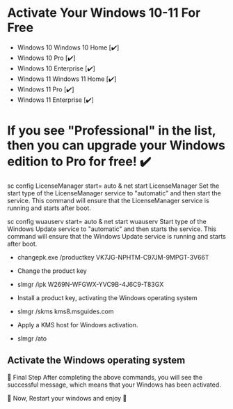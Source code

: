 # Activate Your Windows 10-11 For Free
- Windows 10 Windows 10 Home [✔️]
- Windows 10 Pro [✔️]
- Windows 10 Enterprise [✔️]
- Windows 11 Windows 11 Home [✔️]
- Windows 11 Pro [✔️]
- Windows 11 Enterprise [✔️]
  
<h1>If you see "Professional" in the list, then you can upgrade your Windows edition to Pro for free! ✔️</h1>

sc config LicenseManager start= auto & net start LicenseManager
Set the start type of the LicenseManager service to "automatic" and then start the service. This command will ensure that the LicenseManager service is running and starts after boot.

sc config wuauserv start= auto & net start wuauserv
Start type of the Windows Update service to "automatic" and then starts the service. This command will ensure that the Windows Update service is running and starts after boot.

* changepk.exe /productkey VK7JG-NPHTM-C97JM-9MPGT-3V66T
* Change the product key

* slmgr /ipk W269N-WFGWX-YVC9B-4J6C9-T83GX
* Install a product key, activating the Windows operating system

* slmgr /skms kms8.msguides.com
* Apply a KMS host for Windows activation.

* slmgr /ato
  
<h2> Activate the Windows operating system </h2>

🦠 Final Step
After completing the above commands, you will see the successful message, which means that your Windows has been activated.

🦠 Now, Restart your windows and enjoy 🦠
